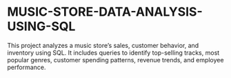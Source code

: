 # MUSIC-STORE-DATA-ANALYSIS-USING-SQL
This project analyzes a music store’s sales, customer behavior, and inventory using SQL. It includes queries to identify top-selling tracks, most popular genres, customer spending patterns, revenue trends, and employee performance.
